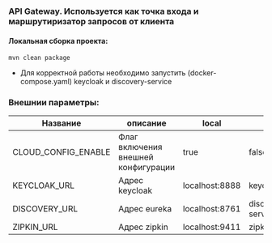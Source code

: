 ### API Gateway. Используется как точка входа и маршрутиризатор запросов от клиента

#### Локальная сборка проекта:
```
mvn clean package
```
* Для корректной работы необходимо запустить (docker-compose.yaml) keycloak и discovery-service

### Внешнии параметры:
| Название                 | описание                            | local          | docker                 |
|--------------------------|-------------------------------------|----------------|------------------------|
| CLOUD_CONFIG_ENABLE      | Флаг включения внешней конфигурации | true           | false                  |
| KEYCLOAK_URL             | Адрес keycloak                      | localhost:8888 | keycloak:8080          |
| DISCOVERY_URL            | Адрес eureka                        | localhost:8761 | discovery-service:8761 |
| ZIPKIN_URL               | Адрес zipkin                        | localhost:9411 | zipkin:9411            |
